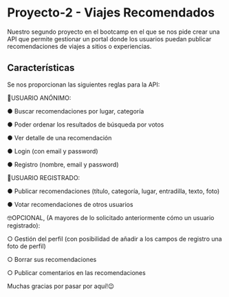 # Proyecto-2 - Viajes Recomendados

Nuestro segundo proyecto en el bootcamp en el que se nos pide crear una API que permite gestionar un portal donde los usuarios puedan publicar recomendaciones de viajes a sitios o experiencias.

## Características

Se nos proporcionan las siguientes reglas para la API:

🥸USUARIO ANÓNIMO:

  ● Buscar recomendaciones por lugar, categoría
  
  ● Poder ordenar los resultados de búsqueda por votos
  
  ● Ver detalle de una recomendación
  
  ● Login (con email y password)
  
  ● Registro (nombre, email y password)
  

🙂USUARIO REGISTRADO:

  ● Publicar recomendaciones (título, categoría, lugar, entradilla, texto, foto)
  
  ● Votar recomendaciones de otros usuarios


 🤓OPCIONAL, (A mayores de lo solicitado anteriormente cómo un usuario registrado):
  
  ○ Gestión del perfil (con posibilidad de añadir a los campos de registro una foto
    de perfil)
  
  ○ Borrar sus recomendaciones
  
  ○ Publicar comentarios en las recomendaciones

  Muchas gracias por pasar por aquí!😉
